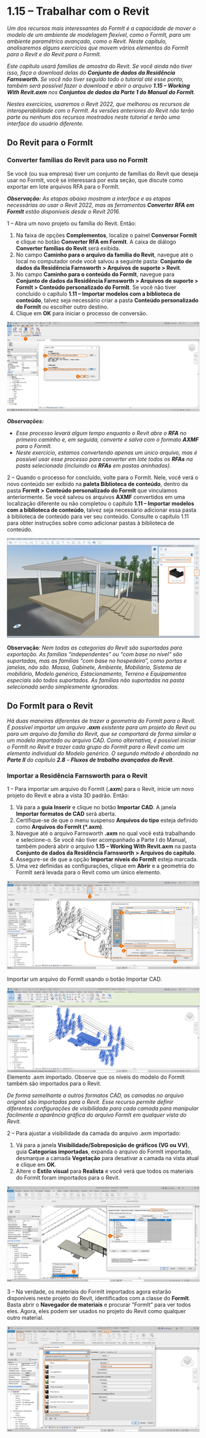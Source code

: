 # 1.15 – Trabalhar com o Revit

_Um dos recursos mais interessantes do FormIt é a capacidade de mover o modelo de um ambiente de modelagem flexível, como o FormIt, para um ambiente paramétrico avançado, como o Revit. Neste capítulo, analisaremos alguns exercícios que movem vários elementos do FormIt para o Revit e do Revit para o FormIt._

_Este capítulo usará famílias de amostra do Revit. Se você ainda não tiver isso, faça o download delas do **Conjunto de dados da Residência Farnsworth.** Se você não tiver seguido todo o tutorial até esse ponto, também será possível fazer o download e abrir o arquivo **1.15 – Working With Revit.axm** nos **Conjuntos de dados da Parte 1 do Manual do FormIt**._

_Nestes exercícios, usaremos o Revit 2022, que melhorou os recursos de interoperabilidade com o FormIt. As versões anteriores do Revit não terão parte ou nenhum dos recursos mostrados neste tutorial e terão uma interface do usuário diferente._

## Do Revit para o FormIt

### Converter famílias do Revit para uso no FormIt

Se você (ou sua empresa) tiver um conjunto de famílias do Revit que deseja usar no FormIt, você se interessará por esta seção, que discute como exportar em lote arquivos RFA para o FormIt.

_**Observação:**_ _As etapas abaixo mostram a interface e as etapas necessárias ao usar o Revit 2022, mas as ferramentas_ _**Converter RFA em FormIt**_ _estão disponíveis desde o Revit 2016._

1 – Abra um novo projeto ou família do Revit. Então:

1. Na faixa de opções **Complementos**, localize o painel **Conversor FormIt** e clique no botão **Converter RFA em FormIt**. A caixa de diálogo **Converter famílias do Revit** será exibida.
2. No campo **Caminho para o arquivo da família do Revit**, navegue até o local no computador onde você salvou a seguinte pasta: **Conjunto de dados da Residência Farnsworth > Arquivos de suporte > Revit**.
3. No campo **Caminho para o conteúdo do FormIt**, navegue para **Conjunto de dados da Residência Farnsworth > Arquivos de suporte > FormIt > Conteúdo personalizado do FormIt**. Se você não tiver concluído o capítulo **1.11 – Importar modelos com a biblioteca de conteúdo**, talvez seja necessário criar a pasta **Conteúdo personalizado do FormIt** ou escolher outro destino.
4. Clique em **OK** para iniciar o processo de conversão.

![](<../../.gitbook/assets/0 (23).png>)

_**Observações:**_

* _Esse processo levará algum tempo enquanto o Revit abre o_ _**RFA**_ _no primeiro caminho e, em seguida, converte e salva com o formato_ _**AXMF**_ _para o FormIt._
* _Neste exercício, estamos convertendo apenas um único arquivo, mas é possível usar esse processo para converter em lote todos os_ _**RFAs**_ _na pasta selecionada (incluindo os_ _**RFAs**_ _em pastas aninhadas)._

2 – Quando o processo for concluído, volte para o FormIt. Nele, você verá o novo conteúdo ser exibido na **paleta Biblioteca de conteúdo**, dentro da pasta **FormIt >** **Conteúdo personalizado do FormIt** que vinculamos anteriormente. Se você salvou os arquivos **AXMF** convertidos em uma localização diferente ou não completou o capítulo **1.11 – Importar modelos com a biblioteca de conteúdo**, talvez seja necessário adicionar essa pasta à biblioteca de conteúdo para ver seu conteúdo. Consulte o capítulo 1.11 para obter instruções sobre como adicionar pastas à biblioteca de conteúdo.

![](<../../.gitbook/assets/1 (24).png>)‌

**Observação**: _Nem todas as categorias do Revit são suportadas para exportação. As famílias “independentes” ou “com base no nível” são suportadas, mas as famílias “com base no hospedeiro”, como portas e janelas, não são. Massa, Gabinete, Ambiente, Mobiliário, Sistema de mobiliário, Modelo genérico, Estacionamento, Terreno e Equipamentos especiais são todos suportados. As famílias não suportadas na pasta selecionada serão simplesmente ignoradas._

## Do FormIt para o Revit

_Há duas maneiras diferentes de trazer a geometria do FormIt para o Revit. É possível importar um arquivo_ _**.axm** existente para um projeto do Revit ou para um arquivo da família do Revit, que se comportará de forma similar a um modelo importado ou arquivo CAD. Como alternativa, é possível iniciar o FormIt no Revit e trazer cada grupo do FormIt para o Revit como um elemento individual do Modelo genérico. O segundo método é abordado na **Parte II** do capítulo_ _**2.8**_ – _**Fluxos de trabalho avançados do Revit**._

### Importar a Residência Farnsworth para o Revit

1 – Para importar um arquivo do FormIt (**.axm**) para o Revit, inicie um novo projeto do Revit e abra a vista 3D padrão. Então:

1. Vá para a **guia Inserir** e clique no botão **Importar CAD**. A janela **Importar formatos de CAD** será aberta.
2. Certifique-se de que o menu suspenso **Arquivos do tipo** esteja definido como **Arquivos do FormIt (\*.axm)**.
3. Navegue até o arquivo Farnsworth **.axm** no qual você está trabalhando e selecione-o. Se você não tiver acompanhado a Parte I do Manual, também poderá abrir o arquivo **1.15 – Working With Revit.axm** na pasta **Conjunto de dados da Residência Farnsworth > Arquivos do capítulo**.
4. Assegure-se de que a opção **Importar níveis do FormIt** esteja marcada.
5. Uma vez definidas as configurações, clique em **Abrir** e a geometria do FormIt será levada para o Revit como um único elemento.

![](<../../.gitbook/assets/2 (24) (1).png>)

Importar um arquivo do FormIt usando o botão Importar CAD.

![](<../../.gitbook/assets/3 (21) (1).png>)\
Elemento .axm importado. Observe que os níveis do modelo do FormIt também são importados para o Revit.

_De forma semelhante a outros formatos CAD, as camadas no arquivo original são importadas para o Revit. Esse recurso permite definir diferentes configurações de visibilidade para cada camada para manipular facilmente a aparência gráfica do arquivo FormIt em qualquer vista do Revit._

2 – Para ajustar a visibilidade da camada do arquivo .axm importado:

1. Vá para a janela **Visibilidade/Sobreposição de gráficos (VG ou VV)**, guia **Categorias importadas**, expanda o arquivo do FormIt importado, desmarque a camada **Vegetação** para desativar a camada na vista atual e clique em **OK**.
2. Altere o **Estilo visual** para **Realista** e você verá que todos os materiais do FormIt foram importados para o Revit.

![](<../../.gitbook/assets/4 (20) (1).png>)

3 – Na verdade, os materiais do FormIt importados agora estarão disponíveis neste projeto do Revit, identificados com a classe do **FormIt**. Basta abrir o **Navegador de materiais** e procurar “FormIt” para ver todos eles. Agora, eles podem ser usados no projeto do Revit como qualquer outro material.

![](<../../.gitbook/assets/5 (19) (1).png>)
